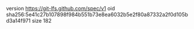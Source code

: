 version https://git-lfs.github.com/spec/v1
oid sha256:5e41c27b107898f984b551b73e8ea6032b5e2f80a87332a2f0d105bd3a14f971
size 182
